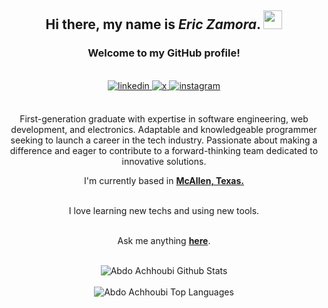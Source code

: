 <div align="center">
  <h2>
    Hi there, my name is <em>Eric Zamora</em>. 
    <img src="https://media.tenor.com/SNL9_xhZl9oAAAAi/waving-hand-joypixels.gif" width="30">
  </h2>
  <h3>Welcome to my GitHub profile!</h3>
  <br />
  <a href="https://www.linkedin.com/in/eric-zamora-8sf/" target="_blank">
    <img src=https://img.shields.io/badge/linkedin-%2300acee.svg?color=405DE6&style=for-the-badge&logo=linkedin&logoColor=white alt=linkedin style="margin-bottom: 5px;" />
  </a>
  <a href="https://twitter.com/ericzamoratech" target="_blank">
    <img src=https://img.shields.io/badge/twitter-%2300acee.svg?color=1D9BF0&style=for-the-badge&logo=x&logoColor=white alt=x style="margin-bottom: 5px;" />
  </a>
  <a href="https://www.instagram.com/ericzamoratech/" target="_blank">
    <img src=https://img.shields.io/badge/instagram-%2300acee.svg?color=E84476&style=for-the-badge&logo=instagram&logoColor=white alt=instagram style="margin-bottom: 5px;" />
  </a>
<br />
<br />

First-generation graduate with expertise in software engineering, web development, and electronics. Adaptable and knowledgeable programmer seeking to launch a career in the tech industry. Passionate about making a difference and eager to contribute to a forward-thinking team dedicated to innovative solutions.
<br />

I'm currently based in **[McAllen, Texas.](https://www.google.com/maps/place/McAllen,+TX/@26.2261125,-98.3390413,12z/data=!3m1!4b1!4m6!3m5!1s0x866576324d9637df:0x2f1d39a9b52c0eb8!8m2!3d26.2034071!4d-98.2300124!16zL20vMDEwM2hw?entry=ttu)**

<br />
I love learning new techs and using new tools.
<br />
<br />

Ask me anything **[here](mailto:abdo.achhoubi3@gmail.com)**. 
<br />
<br />

<img align="center" src="https://github-readme-stats.vercel.app/api?username=eric-zamora&include_all_commits=true&count_private=true&show_icons=true&line_height=30&title_color=CDB4DB&icon_color=CDB4DB&text_color=D3D3D3&bg_color=0A0A0A" alt="Abdo Achhoubi Github Stats">
<br />
<br />
<img src="https://github-readme-stats.vercel.app/api/top-langs/?username=eric-zamora&layout=compact&theme=dark&bg_color=0A0A0A" alt="Abdo Achhoubi Top Languages"/>
<br />
<br />
<br />

